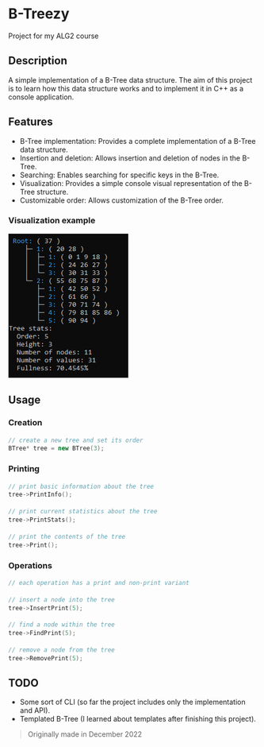 # B-Treezy

Project for my ALG2 course

## Description 

A simple implementation of a B-Tree data structure. The aim of this project is to learn how this data structure works and to implement it in C++ as a console application.

## Features

- B-Tree implementation: Provides a complete implementation of a B-Tree data structure.
- Insertion and deletion: Allows insertion and deletion of nodes in the B-Tree.
- Searching: Enables searching for specific keys in the B-Tree.
- Visualization: Provides a simple console visual representation of the B-Tree structure.
- Customizable order: Allows customization of the B-Tree order.

### Visualization example

![visualization](.readme_examples/tree_visualization.png)

## Usage

### Creation
```cpp
// create a new tree and set its order
BTree* tree = new BTree(3);
```

### Printing
```cpp
// print basic information about the tree
tree->PrintInfo();

// print current statistics about the tree
tree->PrintStats();

// print the contents of the tree
tree->Print();
```

### Operations
```cpp
// each operation has a print and non-print variant

// insert a node into the tree
tree->InsertPrint(5);

// find a node within the tree
tree->FindPrint(5);

// remove a node from the tree
tree->RemovePrint(5);
```

## TODO

- Some sort of CLI (so far the project includes only the implementation and API).
- Templated B-Tree (I learned about templates after finishing this project).

> Originally made in December 2022
